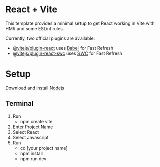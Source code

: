 # React + Vite

This template provides a minimal setup to get React working in Vite with HMR and some ESLint rules.

Currently, two official plugins are available:

- [@vitejs/plugin-react](https://github.com/vitejs/vite-plugin-react/blob/main/packages/plugin-react/README.md) uses [Babel](https://babeljs.io/) for Fast Refresh
- [@vitejs/plugin-react-swc](https://github.com/vitejs/vite-plugin-react-swc) uses [SWC](https://swc.rs/) for Fast Refresh

# Setup

Download and install [Nodejs](https://nodejs.org/en)

## Terminal
1. Run
   - npm create vite
3. Enter Project Name
4. Select React
5. Select Javascript
6. Run
   - cd [your project name]
   - npm install
   - npm run dev
